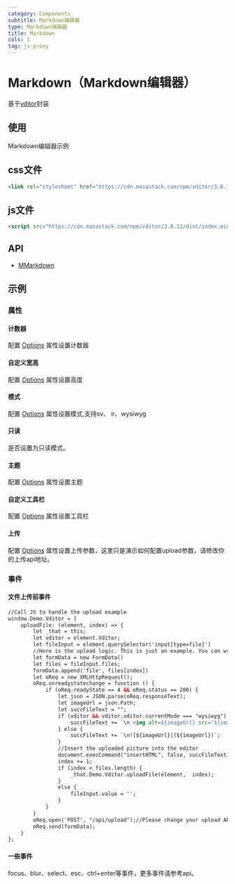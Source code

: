 ```yaml
---
category: Components
subtitle: Markdown编辑器
type: Markdown编辑器
title: Markdown
cols: 1
tag: js-proxy
---
```


# Markdown（Markdown编辑器）

基于[vditor](https://github.com/Vanessa219/vditor)封装

## 使用

Markdown编辑器示例

<markdown-usage></markdown-usage>

## css文件

```html
<link rel="stylesheet" href="https://cdn.masastack.com/npm/vditor/3.8.12/dist/index.css" />
```

## js文件

```html
<script src="https://cdn.masastack.com/npm/vditor/3.8.12/dist/index.min.js"></script>
```

## API

- [MMarkdown](/api/MMarkdown)

## 示例

### 属性

#### 计数器

配置 [Options](https://ld246.com/article/1549638745630#options) 属性设置计数器

<example file="" />

#### 自定义宽高

配置 [Options](https://ld246.com/article/1549638745630#options) 属性设置高度

<example file="" />

#### 模式

配置 [Options](https://ld246.com/article/1549638745630#options) 属性设置模式,支持sv、 ir、wysiwyg

<example file="" />

#### 只读

是否设置为只读模式。

<example file="" />

#### 主题

配置 [Options](https://ld246.com/article/1549638745630#options) 属性设置主题

<example file="" />

#### 自定义工具栏

配置 [Options](https://ld246.com/article/1549638745630#options) 属性设置工具栏

<example file="" />

#### 上传

配置 [Options](https://ld246.com/article/1549638745630#options) 属性设置上传参数，这里只是演示如何配置upload参数，请修改你的上传api地址。

<example file="" />

### 事件

#### 文件上传前事件

```html
//Call JS to handle the upload example
window.Demo.Vditor = {
    uploadFile: (element, index) => {
        let _that = this;
        let vditor = element.Vditor;
        let fileInput = element.querySelector('input[type=file]')
        //Here is the upload logic. This is just an example. You can write your own processing logic
        let formData = new FormData()
        let files = fileInput.files;
        formData.append('file', files[index])
        let oReq = new XMLHttpRequest();
        oReq.onreadystatechange = function () {
            if (oReq.readyState == 4 && oReq.status == 200) {
                let json = JSON.parse(oReq.responseText);
                let imageUrl = json.Path;
                let succFileText = "";
                if (vditor && vditor.vditor.currentMode === "wysiwyg") {
                    succFileText += `\n <img alt=${imageUrl} src="${imageUrl}">`;
                } else {
                    succFileText += `\n![${imageUrl}](${imageUrl})`;
                }
                //Insert the uploaded picture into the editor
                document.execCommand("insertHTML", false, succFileText);
                index += 1;
                if (index < files.length) {
                    _that.Demo.Vditor.uploadFile(element,  index);
                }
                else {
                    fileInput.value = '';
                }
            }
        }
        oReq.open('POST', "/api/upload");//Please change your upload API address
        oReq.send(formData);
    }
};
```

<example file="" />

#### 一些事件

focus、blur、select、esc、ctrl+enter等事件，更多事件请参考api。

<example file="" />